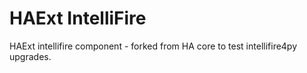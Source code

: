 # HAExt IntelliFire

HAExt intellifire component - forked from HA core to test intellifire4py upgrades.
